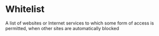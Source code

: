 [Title]: # (Lista blanca)
[Order]: # (134)

# Whitelist

A list of websites or Internet services to which some form of access is permitted, when other sites are automatically blocked